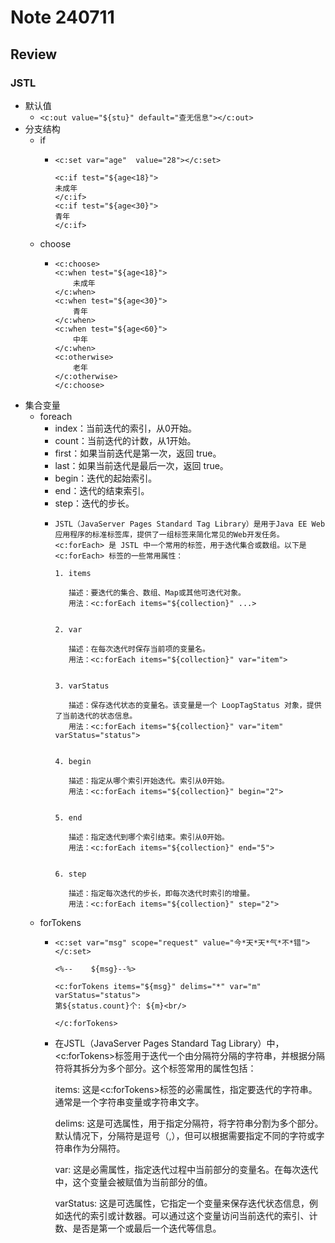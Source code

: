 # Note 240711
## Review
### JSTL
- 默认值 
  - `<c:out value="${stu}" default="查无信息"></c:out>`
- 分支结构
  - if
    - ````
      <c:set var="age"  value="28"></c:set>

      <c:if test="${age<18}">
      未成年
      </c:if>
      <c:if test="${age<30}">
      青年
      </c:if>
  - choose 
    - ````
      <c:choose>
      <c:when test="${age<18}">
          未成年
      </c:when>
      <c:when test="${age<30}">
          青年
      </c:when>
      <c:when test="${age<60}">
          中年
      </c:when>
      <c:otherwise>
          老年
      </c:otherwise>
      </c:choose>
      
- 集合变量
  - foreach
    - index：当前迭代的索引，从0开始。
    - count：当前迭代的计数，从1开始。
    - first：如果当前迭代是第一次，返回 true。
    - last：如果当前迭代是最后一次，返回 true。
    - begin：迭代的起始索引。
    - end：迭代的结束索引。
    - step：迭代的步长。
    - ````
      JSTL（JavaServer Pages Standard Tag Library）是用于Java EE Web应用程序的标准标签库，提供了一组标签来简化常见的Web开发任务。<c:forEach> 是 JSTL 中一个常用的标签，用于迭代集合或数组。以下是 <c:forEach> 标签的一些常用属性：

      1. items

         描述：要迭代的集合、数组、Map或其他可迭代对象。
         用法：<c:forEach items="${collection}" ...>

      
      2. var
      
         描述：在每次迭代时保存当前项的变量名。
         用法：<c:forEach items="${collection}" var="item">
      
      
      3. varStatus
      
         描述：保存迭代状态的变量名。该变量是一个 LoopTagStatus 对象，提供了当前迭代的状态信息。
         用法：<c:forEach items="${collection}" var="item" varStatus="status">
      
      
      4. begin
      
         描述：指定从哪个索引开始迭代。索引从0开始。
         用法：<c:forEach items="${collection}" begin="2">
      
      
      5. end
      
         描述：指定迭代到哪个索引结束。索引从0开始。
         用法：<c:forEach items="${collection}" end="5">
      
      
      6. step
      
         描述：指定每次迭代的步长，即每次迭代时索引的增量。
         用法：<c:forEach items="${collection}" step="2">
      
  - forTokens
    - ``````
      <c:set var="msg" scope="request" value="今*天*天*气*不*错"></c:set>

      <%--    ${msg}--%>
  
      <c:forTokens items="${msg}" delims="*" var="m" varStatus="status">
      第${status.count}个: ${m}<br/>
  
      </c:forTokens>
    - 在JSTL（JavaServer Pages Standard Tag Library）中，<c:forTokens>标签用于迭代一个由分隔符分隔的字符串，并根据分隔符将其拆分为多个部分。这个标签常用的属性包括：

      items: 这是<c:forTokens>标签的必需属性，指定要迭代的字符串。通常是一个字符串变量或字符串文字。

      delims: 这是可选属性，用于指定分隔符，将字符串分割为多个部分。默认情况下，分隔符是逗号（,），但可以根据需要指定不同的字符或字符串作为分隔符。

      var: 这是必需属性，指定迭代过程中当前部分的变量名。在每次迭代中，这个变量会被赋值为当前部分的值。

      varStatus: 这是可选属性，它指定一个变量来保存迭代状态信息，例如迭代的索引或计数器。可以通过这个变量访问当前迭代的索引、计数、是否是第一个或最后一个迭代等信息。

      
